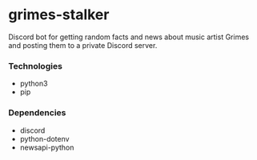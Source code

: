 # grimes-stalker

Discord bot for getting random facts and news about music artist Grimes and posting them to a private Discord server.

### Technologies
- python3
- pip

### Dependencies
- discord
- python-dotenv
- newsapi-python